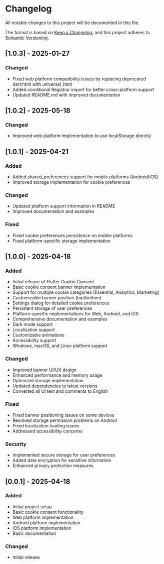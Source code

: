 # Changelog

All notable changes to this project will be documented in this file.

The format is based on [Keep a Changelog](https://keepachangelog.com/en/1.0.0/),
and this project adheres to [Semantic Versioning](https://semver.org/spec/v2.0.0.html).

## [1.0.3] - 2025-01-27

### Changed

- Fixed web platform compatibility issues by replacing deprecated dart:html with universal_html
- Added conditional Registrar import for better cross-platform support
- Updated README.md with improved documentation

## [1.0.2] - 2025-05-18

### Changed

- Improved web platform implementation to use localStorage directly

## [1.0.1] - 2025-04-21

### Added

- Added shared_preferences support for mobile platforms (Android/iOS)
- Improved storage implementation for cookie preferences

### Changed

- Updated platform support information in README
- Improved documentation and examples

### Fixed

- Fixed cookie preferences persistence on mobile platforms
- Fixed platform-specific storage implementation

## [1.0.0] - 2025-04-18

### Added

- Initial release of Flutter Cookie Consent
- Basic cookie consent banner implementation
- Support for multiple cookie categories (Essential, Analytics, Marketing)
- Customizable banner position (top/bottom)
- Settings dialog for detailed cookie preferences
- Persistent storage of user preferences
- Platform-specific implementations for Web, Android, and iOS
- Comprehensive documentation and examples
- Dark mode support
- Localization support
- Customizable animations
- Accessibility support
- Windows, macOS, and Linux platform support

### Changed

- Improved banner UI/UX design
- Enhanced performance and memory usage
- Optimized storage implementation
- Updated dependencies to latest versions
- Converted all UI text and comments to English

### Fixed

- Fixed banner positioning issues on some devices
- Resolved storage permission problems on Android
- Fixed localization loading issues
- Addressed accessibility concerns

### Security

- Implemented secure storage for user preferences
- Added data encryption for sensitive information
- Enhanced privacy protection measures

## [0.0.1] - 2025-04-18

### Added

- Initial project setup
- Basic cookie consent functionality
- Web platform implementation
- Android platform implementation
- iOS platform implementation
- Basic documentation

### Changed

- Initial release
